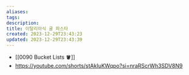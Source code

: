 ```yaml
---
aliases: 
tags: 
description:
title: 이탈리아식 굴 파스타
created: 2023-12-29T23:43:23
updated: 2023-12-29T23:43:39
---
```

- [[0090 Bucket Lists 🪣]]
- <https://youtube.com/shorts/stAkIuKWqpo?si=nraRScrWh3SDV8N9>
